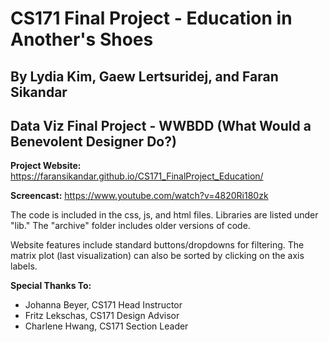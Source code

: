 # CS171 Final Project - Education in Another's Shoes
## By Lydia Kim, Gaew Lertsuridej, and Faran Sikandar
## Data Viz Final Project - WWBDD (What Would a Benevolent Designer Do?)

**Project Website:** https://faransikandar.github.io/CS171_FinalProject_Education/

**Screencast:** https://www.youtube.com/watch?v=4820Ri180zk

The code is included in the css, js, and html files. Libraries are listed under "lib." The "archive" folder includes older versions of code.

Website features include standard buttons/dropdowns for filtering. The matrix plot (last visualization) can also be sorted by clicking on the axis labels.

**Special Thanks To:**

- Johanna Beyer, CS171 Head Instructor
- Fritz Lekschas, CS171 Design Advisor
- Charlene Hwang, CS171 Section Leader
